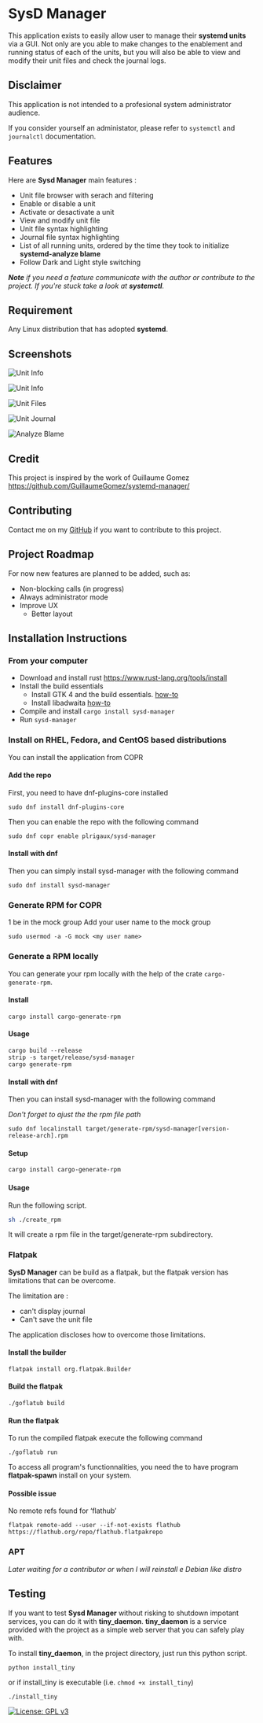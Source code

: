 # SysD Manager

This application exists to easily allow user to manage their **systemd units** via a GUI. Not only are you able to make changes to the enablement and running status of each of the units, but you will also be able to view and modify their unit files and check the journal logs. 

## Disclaimer
This application is not intended to a profesional system administrator audience. 

If you consider yourself an administator, please refer to `systemctl` and `journalctl` documentation.

## Features

Here are __Sysd Manager__ main features :
* Unit file browser with serach and filtering
* Enable or disable a unit
* Activate or desactivate a unit
* View and modify unit file
* Unit file syntax highlighting 
* Journal file syntax highlighting 
* List of all running units, ordered by the time they took to initialize __systemd-analyze blame__
* Follow Dark and Light style switching


*__Note__ if you need a feature communicate with the author or contribute to the project. If you're stuck take a look at __systemctl__.*

## Requirement

Any Linux distribution that has adopted **systemd**.

## Screenshots

![Unit Info](screenshots/unit_info_dark.png)

![Unit Info](screenshots/unit_info.png)

![Unit Files](screenshots/unit_file_dark.png)

![Unit Journal](screenshots/journal_dark.png)

![Analyze Blame](screenshots/analyse_blame.png)


## Credit
This project is inspired by the work of Guillaume Gomez https://github.com/GuillaumeGomez/systemd-manager/

## Contributing
Contact me on my [GitHub](https://github.com/plrigaux/sysd-manager) if you want to contribute to this project.

## Project Roadmap
For now new features are planned to be added, such as:

* Non-blocking calls (in progress)
* Always administrator mode
* Improve UX
    * Better layout


## Installation Instructions

### From your computer

* Download and install rust https://www.rust-lang.org/tools/install
* Install the build essentials
  * Install GTK 4 and the build essentials. [how-to](https://gtk-rs.org/gtk4-rs/stable/latest/book/installation_linux.html)
  * Install libadwaita [how-to](https://gtk-rs.org/gtk4-rs/stable/latest/book/libadwaita.html)
* Compile and install  ```cargo install sysd-manager```
* Run ```sysd-manager```

### Install on RHEL, Fedora, and CentOS based distributions
You can install the application from COPR

#### Add the repo
First, you need to have dnf-plugins-core installed
```
sudo dnf install dnf-plugins-core
```

Then you can enable the repo with the following command
```
sudo dnf copr enable plrigaux/sysd-manager
```
#### Install with dnf

Then you can simply install sysd-manager with the following command
```
sudo dnf install sysd-manager
```
### Generate RPM for COPR

1 be in the mock group
Add your user name to the mock group
```
sudo usermod -a -G mock <my user name>
```

### Generate a RPM locally
You can generate your rpm locally with the help of the crate `cargo-generate-rpm`.

#### Install
```
cargo install cargo-generate-rpm
```

#### Usage
```
cargo build --release
strip -s target/release/sysd-manager
cargo generate-rpm
```

#### Install with dnf

Then you can install sysd-manager with the following command 

*Don't forget to ajust the the rpm file path*
```
sudo dnf localinstall target/generate-rpm/sysd-manager[version-release-arch].rpm
```

#### Setup 
```bash
cargo install cargo-generate-rpm
```
#### Usage
Run the following script. 

```bash
sh ./create_rpm
```

It will create a rpm file in the target/generate-rpm subdirectory.

### Flatpak

__SysD Manager__ can be build as a flatpak, but the flatpak version has limitations that can be overcome.

The limitation are :
* can't display journal
* Can't save the unit file

The application discloses how to overcome those limitations.

#### Install the builder

```
flatpak install org.flatpak.Builder
```

#### Build the flatpak
```
./goflatub build
```

#### Run the flatpak

To run the compiled flatpak execute the following command
```
./goflatub run
```

To access all program's functionnalities, you need the to have program __flatpak-spawn__ install on your system.


#### Possible issue

No remote refs found for ‘flathub’


```
flatpak remote-add --user --if-not-exists flathub https://flathub.org/repo/flathub.flatpakrepo
```

### APT
*Later waiting for a contributor or when I will reinstall e Debian like distro*


## Testing

If you want to test **Sysd Manager** without risking to shutdown impotant services, you can do it with **tiny_daemon**. **tiny_daemon** is a service provided with the project as a simple web server that you can safely play with.

To install **tiny_daemon**, in the project directory, just run this python script.


```
python install_tiny 
``` 

or if install_tiny is executable (i.e. ```chmod +x install_tiny```)

```
./install_tiny 
``` 

[![License: GPL v3](https://img.shields.io/badge/License-GPLv3-blue.svg)](https://www.gnu.org/licenses/gpl-3.0)
